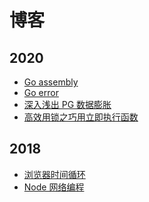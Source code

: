 博客
====

## 2020
* [Go assembly](./source/_posts/go-asm.md)
* [Go error](./source/_posts/go-errors.md)
* [深入浅出 PG 数据膨胀](./content/database/pg_bloat.md)
* [高效用锁之巧用立即执行函数](./content/go/lock-in-function.md)

## 2018
* [浏览器时间循环](./source/_posts/browser-event-loop.md)
* [Node 网络编程](./source/_posts/network-programming-in-NodeJS.md)

